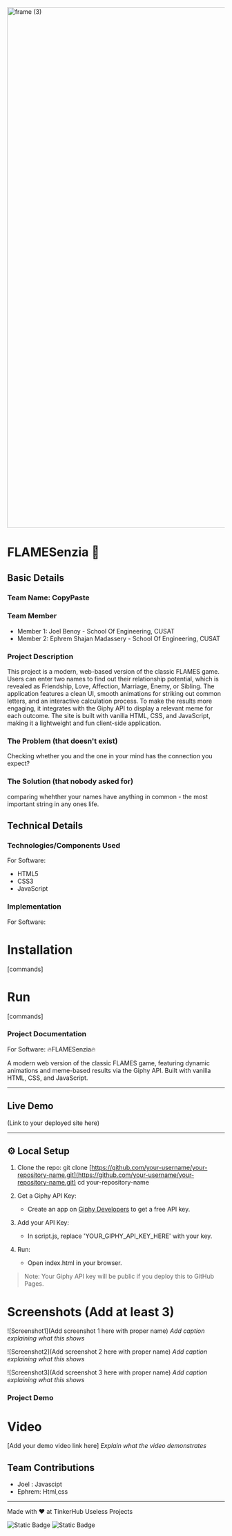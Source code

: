 <img width="3188" height="1202" alt="frame (3)" src="https://github.com/user-attachments/assets/517ad8e9-ad22-457d-9538-a9e62d137cd7" />


# FLAMESenzia 🎯


## Basic Details
### Team Name: CopyPaste


### Team Member
- Member 1: Joel Benoy - School Of Engineering, CUSAT
- Member 2: Ephrem Shajan Madassery - School Of Engineering, CUSAT

### Project Description
This project is a modern, web-based version of the classic FLAMES game. Users can enter two names to find out their relationship potential, which is revealed as Friendship, Love, Affection, Marriage, Enemy, or Sibling. The application features a clean UI, smooth animations for striking out common letters, and an interactive calculation process. To make the results more engaging, it integrates with the Giphy API to display a relevant meme for each outcome. The site is built with vanilla HTML, CSS, and JavaScript, making it a lightweight and fun client-side application.

### The Problem (that doesn't exist)
Checking whether you and the one in your mind has the connection you expect?

### The Solution (that nobody asked for)
comparing whehther your names have anything in common - the most important string in any ones life.

## Technical Details
### Technologies/Components Used
For Software:
- HTML5
- CSS3
- JavaScript


### Implementation
For Software:
# Installation
[commands]

# Run
[commands]

### Project Documentation
For Software: 🔥FLAMESenzia🔥

A modern web version of the classic FLAMES game, featuring dynamic animations and meme-based results via the Giphy API. Built with vanilla HTML, CSS, and JavaScript.

---

## Live Demo

(Link to your deployed site here)

---

## ⚙️ Local Setup

1.  Clone the repo:
        git clone [https://github.com/your-username/your-repository-name.git](https://github.com/your-username/your-repository-name.git)
    cd your-repository-name
    

2.  Get a Giphy API Key:
    -   Create an app on [Giphy Developers](https://developers.giphy.com/) to get a free API key.

3.  Add your API Key:
    -   In script.js, replace 'YOUR_GIPHY_API_KEY_HERE' with your key.

4.  Run:
    -   Open index.html in your browser.

> Note: Your Giphy API key will be public if you deploy this to GitHub Pages.

# Screenshots (Add at least 3)
![Screenshot1](Add screenshot 1 here with proper name)
*Add caption explaining what this shows*

![Screenshot2](Add screenshot 2 here with proper name)
*Add caption explaining what this shows*

![Screenshot3](Add screenshot 3 here with proper name)
*Add caption explaining what this shows*

### Project Demo
# Video
[Add your demo video link here]
*Explain what the video demonstrates*

## Team Contributions
- Joel : Javascipt
- Ephrem: Html,css

---
Made with ❤️ at TinkerHub Useless Projects 

![Static Badge](https://img.shields.io/badge/TinkerHub-24?color=%23000000&link=https%3A%2F%2Fwww.tinkerhub.org%2F)
![Static Badge](https://img.shields.io/badge/UselessProjects--25-25?link=https%3A%2F%2Fwww.tinkerhub.org%2Fevents%2FQ2Q1TQKX6Q%2FUseless%2520Projects)



